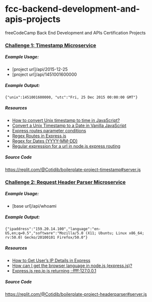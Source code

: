 # fcc-backend-development-and-apis-projects
freeCodeCamp Back End Development and APIs Certification Projects

### [Challenge 1: Timestamp Microservice](https://www.freecodecamp.org/learn/apis-and-microservices/apis-and-microservices-projects/timestamp-microservice)

##### Example Usage: 
* [project url]/api/2015-12-25
* [project url]/api/1451001600000

##### Example Output:
```{"unix":1451001600000, "utc":"Fri, 25 Dec 2015 00:00:00 GMT"}```

##### Resources
* [How to convert Unix timestamp to time in JavaScript?](https://www.geeksforgeeks.org/how-to-convert-unix-timestamp-to-time-in-javascript/)
* [Convert a Unix Timestamp to a Date in Vanilla JavaScript](https://coderrocketfuel.com/article/convert-a-unix-timestamp-to-a-date-in-vanilla-javascript#create-date-object)
* [Express routes parameter conditions](https://stackoverflow.com/questions/11258442/express-routes-parameter-conditions)
* [Regex Routes in Express.js](https://www.kevinleary.net/regex-route-express/)
* [Regex for Dates (YYYY-MM-DD)](https://regexland.com/regex-dates/)
* [Regular expression for a url in node.js express routing](https://stackoverflow.com/questions/37894725/regular-expression-for-a-url-in-node-js-express-routing)

##### Source Code
https://replit.com/@Cotidib/boilerplate-project-timestamp#server.js

### [Challenge 2: Request Header Parser Microservice](https://www.freecodecamp.org/learn/back-end-development-and-apis/back-end-development-and-apis-projects/request-header-parser-microservice)

##### Example Usage: 
* [base url]/api/whoami

##### Example Output:
```{"ipaddress":"159.20.14.100","language":"en-US,en;q=0.5","software":"Mozilla/5.0 (X11; Ubuntu; Linux x86_64; rv:50.0) Gecko/20100101 Firefox/50.0"}```

##### Resources
* [How to Get User’s IP Details in Express](https://codeforgeek.com/how-to-get-users-ip-details-in-express/)
* [How can I get the browser language in node.js (express.js)?](https://stackoverflow.com/questions/11845471/how-can-i-get-the-browser-language-in-node-js-express-js)
* [Express.js req.ip is returning ::ffff:127.0.0.1](https://stackoverflow.com/questions/29411551/express-js-req-ip-is-returning-ffff127-0-0-1)

##### Source Code
https://replit.com/@Cotidib/boilerplate-project-headerparser#server.js
